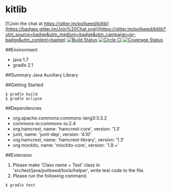 # kitlib

[![Join the chat at https://gitter.im/pollseed/kitlib](https://badges.gitter.im/Join%20Chat.svg)](https://gitter.im/pollseed/kitlib?utm_source=badge&utm_medium=badge&utm_campaign=pr-badge&utm_content=badge)
[![Build Status](https://travis-ci.org/pollseed/kitlib.svg?branch=master)](https://travis-ci.org/pollseed/kitlib)
[![Circle CI](https://circleci.com/gh/pollseed/kitlib.svg?style=svg)](https://circleci.com/gh/pollseed/kitlib)
[![Coverage Status](https://coveralls.io/repos/pollseed/kitlib/badge.svg)](https://coveralls.io/r/pollseed/kitlib)

##Environment
* java 1.7
* gradle 2.1

##Summary
Java Auxiliary Library

##Getting Started

```
$ gradle build
$ gradle eclipse
```

##Dependencies

* org.apache.commons:commons-lang3:3.3.2
* commons-io:commons-io:2.4
* org.hamcrest, name: 'hamcrest-core', version: '1.3'
* junit, name: 'junit-dep', version: '4.10'
* org.hamcrest, name: 'hamcrest-library', version: '1.3'
* org.mockito, name: 'mockito-core', version: '1.9.+'

##Extension

1. Please make 'Class name + Test' class in 'src/test/java/pollseed/tools/helper', write test code to the file.
2. Please run the following command.

```
$ gradle test
```
